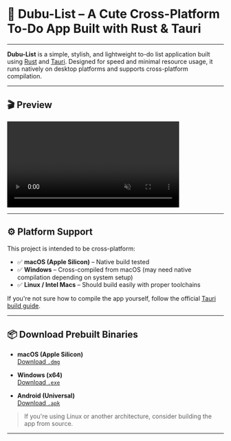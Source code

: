 # 🐾 Dubu-List – A Cute Cross-Platform To-Do App Built with Rust & Tauri

---

**Dubu-List** is a simple, stylish, and lightweight to-do list application built using [Rust](https://www.rust-lang.org/) and [Tauri](https://tauri.app). Designed for speed and minimal resource usage, it runs natively on desktop platforms and supports cross-platform compilation.

---

## 🎬 Preview

<video src="https://github.com/user-attachments/assets/f443362a-2812-4ee8-bc14-8ce077e66807" width="400" controls autoplay muted loop></video>

---

## ⚙️ Platform Support

This project is intended to be cross-platform:

- ✅ **macOS (Apple Silicon)** – Native build tested  
- ✅ **Windows** – Cross-compiled from macOS (may need native compilation depending on system setup)  
- ✅ **Linux / Intel Macs** – Should build easily with proper toolchains  

If you're not sure how to compile the app yourself, follow the official [Tauri build guide](https://v2.tauri.app/).

---

## 📦 Download Prebuilt Binaries

- **macOS (Apple Silicon)**  
  [Download `.dmg`](https://github.com/AhmedBoin/dubu-list/releases/download/v0.1.0/dubulist_0.1.0_aarch64.dmg)

- **Windows (x64)**  
  [Download `.exe`](https://github.com/AhmedBoin/dubu-list/releases/download/v0.1.0/dubulist_0.1.0_x64-setup.exe)

- **Android (Universal)**  
  [Download `.apk`](https://github.com/AhmedBoin/dubu-list/releases/download/v0.1.1/dubulist_0.1.0_universal.apk)

> If you're using Linux or another architecture, consider building the app from source.

---
